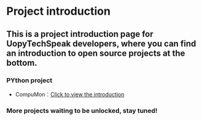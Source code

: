 # Project introduction

## This is a project introduction page for UopyTechSpeak developers, where you can find an introduction to open source projects at the bottom.

### PYthon project
- CompuMon：[Click to view the introduction](/project/CompuMon.md)

### More projects waiting to be unlocked, stay tuned!